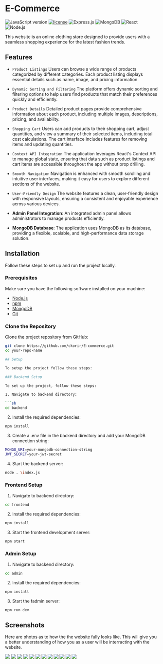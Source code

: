 # E-Commerce

![JavaScript version](https://img.shields.io/badge/logo-javascript-blue?logo=javascript)
[![license](https://img.shields.io/badge/license-%20MIT%20-green.svg)](./LICENSE)
![Express.js](https://img.shields.io/badge/express.js-%20%20-green.svg?logo=express)
![MongoDB](https://img.shields.io/badge/mongodb-%20%20-green.svg?logo=mongodb)
![React](https://img.shields.io/badge/react-%20%20-blue.svg?logo=react)
![Node.js](https://img.shields.io/badge/node.js-%20%20-green.svg?logo=node.js)


This website is an online clothing store designed to provide users with a seamless shopping experience for the latest fashion trends.

## Features

- `Product Listings` Users can browse a wide range of products categorized by different categories. Each product listing displays essential details such as name, image, and pricing information.

- `Dynamic Sorting and Filtering` The platform offers dynamic sorting and filtering options to help users find products that match their preferences quickly and efficiently.

- `Product Details` Detailed product pages provide comprehensive information about each product, including multiple images, descriptions, pricing, and availability.

- `Shopping Cart` Users can add products to their shopping cart, adjust quantities, and view a summary of their selected items, including total cost calculations. The cart interface includes features for removing items and updating quantities.

- `Context API Integration` The application leverages React's Context API to manage global state, ensuring that data such as product listings and cart items are accessible throughout the app without prop drilling.

- `Smooth Navigation` Navigation is enhanced with smooth scrolling and intuitive user interfaces, making it easy for users to explore different sections of the website.

- `User-Friendly Design` The website features a clean, user-friendly design with responsive layouts, ensuring a consistent and enjoyable experience across various devices.

- **Admin Panel Integration**: An integrated admin panel allows administrators to manage products efficiently.

- **MongoDB Database**: The application uses MongoDB as its database, providing a flexible, scalable, and high-performance data storage solution.

## Installation

Follow these steps to set up and run the project locally.

### Prerequisites

Make sure you have the following software installed on your machine:

- [Node.js](https://nodejs.org/en/download/)
- [npm](https://www.npmjs.com/get-npm)
- [MongoDB](https://www.mongodb.com/try/download/community)
- [Git](https://git-scm.com/downloads)

### Clone the Repository

Clone the project repository from GitHub:

```bash
git clone https://github.com/ckorir/E-commerce.git
cd your-repo-name

## Setup

To setup the project follow these steps:

### Backend Setup

To set up the project, follow these steps:

1. Navigate to backend directory:

```sh
cd backend

```
2. Install the required dependencies:

```sh
npm install

```
3. Create a .env file in the backend directory and add your MongoDB connection string:

```sh
MONGO_URI=your-mongodb-connection-string
JWT_SECRET=your-jwt-secret

```

4. Start the backend server:

```sh
node . \index.js
```
### Frontend Setup

1. Navigate to backend directory:

```sh
cd frontend

```
2. Install the required dependencies:

```sh
npm install

```
3. Start the frontend development server:

```sh
npm start

```

### Admin Setup

1. Navigate to backend directory:

```sh
cd admin

```
2. Install the required dependencies:

```sh
npm install

```
3. Start the fadmin server:

```sh
npm run dev

```


## Screenshots
Here are photos as to how the the website fully looks like. This will give you a better understanding of how you as a user will be interracting with the website. 

![](/frontend/src/components/Assets/e-commerse%20(1).png)
![](/frontend/src/components/Assets/e-commerse%20(2).png)
![](/frontend/src/components/Assets/e-commerse%20(3).png)
![](/frontend/src/components/Assets/e-commerse%20(4).png)
![](/frontend/src/components/Assets/e-commerse%20(5).png)
![](/frontend/src/components/Assets/e-commerse%20(6).png)
![](/frontend/src/components/Assets/e-commerse%20(7).png)
![](/frontend/src/components/Assets/e-commerse%20(8).png)
![](/frontend/src/components/Assets/e-commerse%20(9).png)
![](/frontend/src/components/Assets/e-commerse%20(10).png)
![](/frontend/src/components/Assets/e-commerse%20(11).png)
![](/frontend/src/components/Assets/e-commerse%20(12).png)



